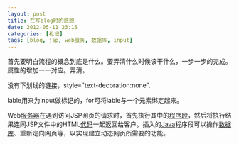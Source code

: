 ```yaml
---
layout: post
title: 在写blog时的感想
date: 2012-05-11 23:15
categories: [札记]
tags: [blog, jsp, web服务, 数据库, input]
---
```

首先要明白流程的概念到底是什么。要弄清什么时候该干什么，一步一步的完成。
属性的增加一一对应。弄清。


<a href="/example/html/lastpage.html" style="text-decoration:none">没有下划线的链接，style="text-decoration:none".

lable用来为input做标记的，for可将lable与一个元素绑定起来。


Web[服务器](http://baike.baidu.com/view/899.htm)在遇到访问JSP网页的请求时，首先执行其中的[程序段](http://baike.baidu.com/view/1005329.htm)，然后将执行结果连同JSP文件中的HTML[代码](http://baike.baidu.com/view/41.htm)一起返回给客户。插入的[Java](http://baike.baidu.com/view/29.htm)程序段可以操作[数据库](http://baike.baidu.com/view/1088.htm)、重新定向网页等，以实现建立动态网页所需要的功能。

